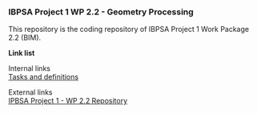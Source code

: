 ### IBPSA Project 1 WP 2.2 - Geometry Processing

This repository is the coding repository of IBPSA Project 1 Work Package 2.2 (BIM).

**Link list**
  
Internal links  
[Tasks and definitions](https://github.com/e3dEF/IBPSA-WP-2.2/blob/master/Tasks%20and%20definitions.md)  
  
External links     
[IPBSA Project 1 - WP 2.2 Repository](https://github.com/ibpsa/project1/tree/master/wp_2_2_bim)
